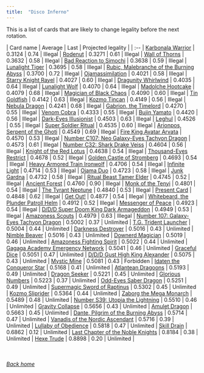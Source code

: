 ```yaml
---
title:  "Disco Inferno"
---
```


This is a list of cards that are likely to change legality before the next rotation.

| Card name | Average | Last | Projected legality |
| :-- |
[Karbonala Warrior](https://db.ygoprodeck.com/card/?search=Karbonala%20Warrior) | 0.3124 | 0.74 | Illegal |
[Rodenut](https://db.ygoprodeck.com/card/?search=Rodenut) | 0.3271 | 0.61 | Illegal |
[Wall of Thorns](https://db.ygoprodeck.com/card/?search=Wall%20of%20Thorns) | 0.3632 | 0.58 | Illegal |
[Bad Reaction to Simochi](https://db.ygoprodeck.com/card/?search=Bad%20Reaction%20to%20Simochi) | 0.3638 | 0.59 | Illegal |
[Lunalight Tiger](https://db.ygoprodeck.com/card/?search=Lunalight%20Tiger) | 0.3695 | 0.58 | Illegal |
[Rubic, Malebranche of the Burning Abyss](https://db.ygoprodeck.com/card/?search=Rubic,%20Malebranche%20of%20the%20Burning%20Abyss) | 0.3700 | 0.72 | Illegal |
[Ojamassimilation](https://db.ygoprodeck.com/card/?search=Ojamassimilation) | 0.4021 | 0.58 | Illegal |
[Starry Knight Rayel](https://db.ygoprodeck.com/card/?search=Starry%20Knight%20Rayel) | 0.4027 | 0.60 | Illegal |
[Dragunity Whirlwind](https://db.ygoprodeck.com/card/?search=Dragunity%20Whirlwind) | 0.4035 | 0.64 | Illegal |
[Lunalight Wolf](https://db.ygoprodeck.com/card/?search=Lunalight%20Wolf) | 0.4070 | 0.64 | Illegal |
[Madolche Hootcake](https://db.ygoprodeck.com/card/?search=Madolche%20Hootcake) | 0.4079 | 0.68 | Illegal |
[Magician of Black Chaos](https://db.ygoprodeck.com/card/?search=Magician%20of%20Black%20Chaos) | 0.4090 | 0.60 | Illegal |
[Tin Goldfish](https://db.ygoprodeck.com/card/?search=Tin%20Goldfish) | 0.4142 | 0.63 | Illegal |
[Kozmo Tincan](https://db.ygoprodeck.com/card/?search=Kozmo%20Tincan) | 0.4149 | 0.56 | Illegal |
[Nebula Dragon](https://db.ygoprodeck.com/card/?search=Nebula%20Dragon) | 0.4241 | 0.68 | Illegal |
[Gabrion, the Timelord](https://db.ygoprodeck.com/card/?search=Gabrion,%20the%20Timelord) | 0.4270 | 0.55 | Illegal |
[Venom Cobra](https://db.ygoprodeck.com/card/?search=Venom%20Cobra) | 0.4333 | 0.55 | Illegal |
[Bujin Yamato](https://db.ygoprodeck.com/card/?search=Bujin%20Yamato) | 0.4420 | 0.56 | Illegal |
[Dark-Eyes Illusionist](https://db.ygoprodeck.com/card/?search=Dark-Eyes%20Illusionist) | 0.4503 | 0.63 | Illegal |
[Leghul](https://db.ygoprodeck.com/card/?search=Leghul) | 0.4526 | 0.55 | Illegal |
[Super Soldier Ritual](https://db.ygoprodeck.com/card/?search=Super%20Soldier%20Ritual) | 0.4535 | 0.60 | Illegal |
[Arionpos, Serpent of the Ghoti](https://db.ygoprodeck.com/card/?search=Arionpos,%20Serpent%20of%20the%20Ghoti) | 0.4549 | 0.69 | Illegal |
[Fire King Avatar Arvata](https://db.ygoprodeck.com/card/?search=Fire%20King%20Avatar%20Arvata) | 0.4570 | 0.53 | Illegal |
[Number C107: Neo Galaxy-Eyes Tachyon Dragon](https://db.ygoprodeck.com/card/?search=Number%20C107:%20Neo%20Galaxy-Eyes%20Tachyon%20Dragon) | 0.4573 | 0.61 | Illegal |
[Number C32: Shark Drake Veiss](https://db.ygoprodeck.com/card/?search=Number%20C32:%20Shark%20Drake%20Veiss) | 0.4604 | 0.56 | Illegal |
[Knight of the Red Lotus](https://db.ygoprodeck.com/card/?search=Knight%20of%20the%20Red%20Lotus) | 0.4638 | 0.54 | Illegal |
[Thousand-Eyes Restrict](https://db.ygoprodeck.com/card/?search=Thousand-Eyes%20Restrict) | 0.4678 | 0.52 | Illegal |
[Golden Castle of Stromberg](https://db.ygoprodeck.com/card/?search=Golden%20Castle%20of%20Stromberg) | 0.4693 | 0.54 | Illegal |
[Heavy Armored Train Ironwolf](https://db.ygoprodeck.com/card/?search=Heavy%20Armored%20Train%20Ironwolf) | 0.4706 | 0.54 | Illegal |
[Infinite Light](https://db.ygoprodeck.com/card/?search=Infinite%20Light) | 0.4714 | 0.53 | Illegal |
[Ojama Duo](https://db.ygoprodeck.com/card/?search=Ojama%20Duo) | 0.4723 | 0.58 | Illegal |
[Junk Gardna](https://db.ygoprodeck.com/card/?search=Junk%20Gardna) | 0.4732 | 0.58 | Illegal |
[Ritual Beast Tamer Elder](https://db.ygoprodeck.com/card/?search=Ritual%20Beast%20Tamer%20Elder) | 0.4745 | 0.52 | Illegal |
[Ancient Forest](https://db.ygoprodeck.com/card/?search=Ancient%20Forest) | 0.4760 | 0.90 | Illegal |
[Monk of the Tenyi](https://db.ygoprodeck.com/card/?search=Monk%20of%20the%20Tenyi) | 0.4801 | 0.54 | Illegal |
[The Tyrant Neptune](https://db.ygoprodeck.com/card/?search=The%20Tyrant%20Neptune) | 0.4840 | 0.53 | Illegal |
[Present Card](https://db.ygoprodeck.com/card/?search=Present%20Card) | 0.4848 | 0.62 | Illegal |
[Get Out!](https://db.ygoprodeck.com/card/?search=Get%20Out!) | 0.4877 | 0.54 | Illegal |
[Whitebeard, the Plunder Patroll Helm](https://db.ygoprodeck.com/card/?search=Whitebeard,%20the%20Plunder%20Patroll%20Helm) | 0.4912 | 0.52 | Illegal |
[Messenger of Peace](https://db.ygoprodeck.com/card/?search=Messenger%20of%20Peace) | 0.4923 | 0.54 | Illegal |
[D/D/D Super Doom King Dark Armageddon](https://db.ygoprodeck.com/card/?search=D/D/D%20Super%20Doom%20King%20Dark%20Armageddon) | 0.4949 | 0.53 | Illegal |
[Amazoness Scouts](https://db.ygoprodeck.com/card/?search=Amazoness%20Scouts) | 0.4979 | 0.63 | Illegal |
[Number 107: Galaxy-Eyes Tachyon Dragon](https://db.ygoprodeck.com/card/?search=Number%20107:%20Galaxy-Eyes%20Tachyon%20Dragon) | 0.5002 | 0.37 | Unlimited |
[T.G. Trident Launcher](https://db.ygoprodeck.com/card/?search=T.G.%20Trident%20Launcher) | 0.5004 | 0.44 | Unlimited |
[Darkness Destroyer](https://db.ygoprodeck.com/card/?search=Darkness%20Destroyer) | 0.5016 | 0.43 | Unlimited |
[Nimble Beaver](https://db.ygoprodeck.com/card/?search=Nimble%20Beaver) | 0.5016 | 0.43 | Unlimited |
[Downerd Magician](https://db.ygoprodeck.com/card/?search=Downerd%20Magician) | 0.5019 | 0.46 | Unlimited |
[Amazoness Fighting Spirit](https://db.ygoprodeck.com/card/?search=Amazoness%20Fighting%20Spirit) | 0.5022 | 0.44 | Unlimited |
[Gagaga Academy Emergency Network](https://db.ygoprodeck.com/card/?search=Gagaga%20Academy%20Emergency%20Network) | 0.5041 | 0.46 | Unlimited |
[Graceful Dice](https://db.ygoprodeck.com/card/?search=Graceful%20Dice) | 0.5051 | 0.47 | Unlimited |
[D/D/D Gust High King Alexander](https://db.ygoprodeck.com/card/?search=D/D/D%20Gust%20High%20King%20Alexander) | 0.5075 | 0.43 | Unlimited |
[Mystic Mine](https://db.ygoprodeck.com/card/?search=Mystic%20Mine) | 0.5081 | 0.43 | Forbidden |
[Idaten the Conqueror Star](https://db.ygoprodeck.com/card/?search=Idaten%20the%20Conqueror%20Star) | 0.5168 | 0.41 | Unlimited |
[Atlantean Dragoons](https://db.ygoprodeck.com/card/?search=Atlantean%20Dragoons) | 0.5193 | 0.49 | Unlimited |
[Dragon Seeker](https://db.ygoprodeck.com/card/?search=Dragon%20Seeker) | 0.5221 | 0.45 | Unlimited |
[Glorious Numbers](https://db.ygoprodeck.com/card/?search=Glorious%20Numbers) | 0.5223 | 0.37 | Unlimited |
[Odd-Eyes Saber Dragon](https://db.ygoprodeck.com/card/?search=Odd-Eyes%20Saber%20Dragon) | 0.5251 | 0.49 | Unlimited |
[Supermagic Sword of Raptinus](https://db.ygoprodeck.com/card/?search=Supermagic%20Sword%20of%20Raptinus) | 0.5302 | 0.45 | Unlimited |
[Kozmo Sliprider](https://db.ygoprodeck.com/card/?search=Kozmo%20Sliprider) | 0.5364 | 0.44 | Unlimited |
[Zaborg the Mega Monarch](https://db.ygoprodeck.com/card/?search=Zaborg%20the%20Mega%20Monarch) | 0.5489 | 0.48 | Unlimited |
[Number S39: Utopia the Lightning](https://db.ygoprodeck.com/card/?search=Number%20S39:%20Utopia%20the%20Lightning) | 0.5510 | 0.46 | Unlimited |
[Gravity Collapse](https://db.ygoprodeck.com/card/?search=Gravity%20Collapse) | 0.5656 | 0.43 | Unlimited |
[Amulet Dragon](https://db.ygoprodeck.com/card/?search=Amulet%20Dragon) | 0.5663 | 0.45 | Unlimited |
[Dante, Pilgrim of the Burning Abyss](https://db.ygoprodeck.com/card/?search=Dante,%20Pilgrim%20of%20the%20Burning%20Abyss) | 0.5714 | 0.47 | Unlimited |
[Vanadis of the Nordic Ascendant](https://db.ygoprodeck.com/card/?search=Vanadis%20of%20the%20Nordic%20Ascendant) | 0.5716 | 0.39 | Unlimited |
[Lullaby of Obedience](https://db.ygoprodeck.com/card/?search=Lullaby%20of%20Obedience) | 0.5818 | 0.47 | Unlimited |
[Skill Drain](https://db.ygoprodeck.com/card/?search=Skill%20Drain) | 0.6862 | 0.12 | Unlimited |
[Last Chapter of the Noble Knights](https://db.ygoprodeck.com/card/?search=Last%20Chapter%20of%20the%20Noble%20Knights) | 0.8184 | 0.38 | Unlimited |
[Hexe Trude](https://db.ygoprodeck.com/card/?search=Hexe%20Trude) | 0.8898 | 0.20 | Unlimited |

<br>

###### [Back home](index)
